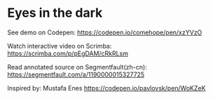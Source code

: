 # Eyes in the dark

See demo on Codepen: https://codepen.io/comehope/pen/xzYVzO

Watch interactive video on Scrimba: https://scrimba.com/p/pEgDAM/cRkRLsm

Read annotated source on Segmentfault(zh-cn): https://segmentfault.com/a/1190000015327725

Inspired by: Mustafa Enes https://codepen.io/pavlovsk/pen/WoKZeK
